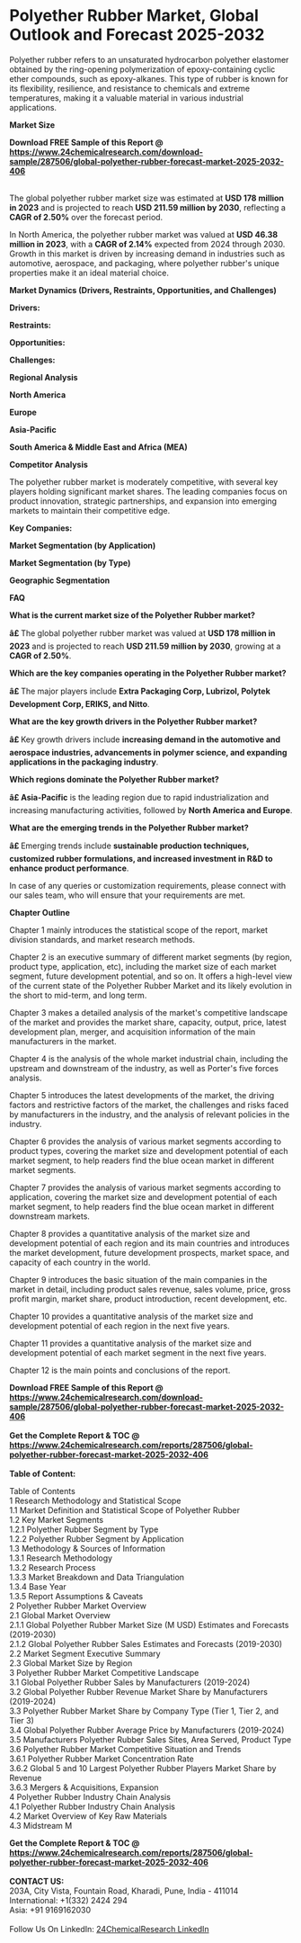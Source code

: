<h1>Polyether Rubber Market, Global Outlook and Forecast 2025-2032</h1><p>Polyether rubber refers to an unsaturated hydrocarbon polyether elastomer obtained by the ring-opening polymerization of epoxy-containing cyclic ether compounds, such as epoxy-alkanes. This type of rubber is known for its flexibility, resilience, and resistance to chemicals and extreme temperatures, making it a valuable material in various industrial applications.</p><p>
<strong>Market Size</strong></p><p>
</p><div><b>Download FREE Sample of this Report @ 
            <a href="https://www.24chemicalresearch.com/download-sample/287506/global-polyether-rubber-forecast-market-2025-2032-406">
            https://www.24chemicalresearch.com/download-sample/287506/global-polyether-rubber-forecast-market-2025-2032-406</a></b></div><br><p>The global polyether rubber market size was estimated at <strong>USD 178 million in 2023</strong> and is projected to reach <strong>USD 211.59 million by 2030</strong>, reflecting a <strong>CAGR of 2.50%</strong> over the forecast period.</p><p>
</p><p>In North America, the polyether rubber market was valued at <strong>USD 46.38 million in 2023</strong>, with a <strong>CAGR of 2.14%</strong> expected from 2024 through 2030. Growth in this market is driven by increasing demand in industries such as automotive, aerospace, and packaging, where polyether rubber's unique properties make it an ideal material choice.</p><p>
<strong>Market Dynamics (Drivers, Restraints, Opportunities, and Challenges)</strong></p><p>
<strong>Drivers:</strong></p><p>
</p><p>
<strong>Restraints:</strong></p><p>
</p><p>
<strong>Opportunities:</strong></p><p>
</p><p>
<strong>Challenges:</strong></p><p>
</p><p>
<strong>Regional Analysis</strong></p><p>
<strong>North America</strong></p><p>
</p><p>
<strong>Europe</strong></p><p>
</p><p>
<strong>Asia-Pacific</strong></p><p>
</p><p>
<strong>South America &amp; Middle East and Africa (MEA)</strong></p><p>
</p><p>
<strong>Competitor Analysis</strong></p><p>
</p><p>The polyether rubber market is moderately competitive, with several key players holding significant market shares. The leading companies focus on product innovation, strategic partnerships, and expansion into emerging markets to maintain their competitive edge.</p><p>
<strong>Key Companies:</strong></p><p>
</p><p>
<strong>Market Segmentation (by Application)</strong></p><p>
</p><p>
<strong>Market Segmentation (by Type)</strong></p><p>
</p><p>
<strong>Geographic Segmentation</strong></p><p>
</p><p>
<strong>FAQ </strong></p><p>
<strong>What is the current market size of the Polyether Rubber market?</strong></p><p>
</p><p><strong>â£ </strong>The global polyether rubber market was valued at <strong>USD 178 million in 2023</strong> and is projected to reach <strong>USD 211.59 million by 2030</strong>, growing at a <strong>CAGR of 2.50%</strong>.</p><p>
<strong>Which are the key companies operating in the Polyether Rubber market?</strong></p><p>
</p><p><strong>â£ </strong>The major players include <strong>Extra Packaging Corp, Lubrizol, Polytek Development Corp, ERIKS, and Nitto</strong>.</p><p>
<strong>What are the key growth drivers in the Polyether Rubber market?</strong></p><p>
</p><p><strong>â£ </strong>Key growth drivers include <strong>increasing demand in the automotive and aerospace industries, advancements in polymer science, and expanding applications in the packaging industry</strong>.</p><p>
<strong>Which regions dominate the Polyether Rubber market?</strong></p><p>
</p><p><strong>â£ Asia-Pacific</strong> is the leading region due to rapid industrialization and increasing manufacturing activities, followed by <strong>North America and Europe</strong>.</p><p>
<strong>What are the emerging trends in the Polyether Rubber market?</strong></p><p>
</p><p><strong>â£ </strong>Emerging trends include <strong>sustainable production techniques, customized rubber formulations, and increased investment in R&amp;D to enhance product performance</strong>.</p><p>
</p><p>
</p><p>
In case of any queries or customization requirements, please connect with our sales team, who will ensure that your requirements are met.</p><p>
<strong>Chapter Outline</strong></p><p>
Chapter 1 mainly introduces the statistical scope of the report, market division standards, and market research methods.</p><p>
Chapter 2 is an executive summary of different market segments (by region, product type, application, etc), including the market size of each market segment, future development potential, and so on. It offers a high-level view of the current state of the Polyether Rubber Market and its likely evolution in the short to mid-term, and long term.</p><p>
Chapter 3 makes a detailed analysis of the market's competitive landscape of the market and provides the market share, capacity, output, price, latest development plan, merger, and acquisition information of the main manufacturers in the market.</p><p>
Chapter 4 is the analysis of the whole market industrial chain, including the upstream and downstream of the industry, as well as Porter's five forces analysis.</p><p>
Chapter 5 introduces the latest developments of the market, the driving factors and restrictive factors of the market, the challenges and risks faced by manufacturers in the industry, and the analysis of relevant policies in the industry.</p><p>
Chapter 6 provides the analysis of various market segments according to product types, covering the market size and development potential of each market segment, to help readers find the blue ocean market in different market segments.</p><p>
Chapter 7 provides the analysis of various market segments according to application, covering the market size and development potential of each market segment, to help readers find the blue ocean market in different downstream markets.</p><p>
Chapter 8 provides a quantitative analysis of the market size and development potential of each region and its main countries and introduces the market development, future development prospects, market space, and capacity of each country in the world.</p><p>
Chapter 9 introduces the basic situation of the main companies in the market in detail, including product sales revenue, sales volume, price, gross profit margin, market share, product introduction, recent development, etc.</p><p>
Chapter 10 provides a quantitative analysis of the market size and development potential of each region in the next five years.</p><p>
Chapter 11 provides a quantitative analysis of the market size and development potential of each market segment in the next five years.</p><p>
Chapter 12 is the main points and conclusions of the report.</p><div><b>Download FREE Sample of this Report @ 
            <a href="https://www.24chemicalresearch.com/download-sample/287506/global-polyether-rubber-forecast-market-2025-2032-406">
            https://www.24chemicalresearch.com/download-sample/287506/global-polyether-rubber-forecast-market-2025-2032-406</a></b></div><br><div><b>Get the Complete Report & TOC @ 
            <a href="https://www.24chemicalresearch.com/reports/287506/global-polyether-rubber-forecast-market-2025-2032-406">
            https://www.24chemicalresearch.com/reports/287506/global-polyether-rubber-forecast-market-2025-2032-406</a></b></div><br>
            <b>Table of Content:</b><p>Table of Contents<br />
1 Research Methodology and Statistical Scope<br />
1.1 Market Definition and Statistical Scope of Polyether Rubber<br />
1.2 Key Market Segments<br />
1.2.1 Polyether Rubber Segment by Type<br />
1.2.2 Polyether Rubber Segment by Application<br />
1.3 Methodology & Sources of Information<br />
1.3.1 Research Methodology<br />
1.3.2 Research Process<br />
1.3.3 Market Breakdown and Data Triangulation<br />
1.3.4 Base Year<br />
1.3.5 Report Assumptions & Caveats<br />
2 Polyether Rubber Market Overview<br />
2.1 Global Market Overview<br />
2.1.1 Global Polyether Rubber Market Size (M USD) Estimates and Forecasts (2019-2030)<br />
2.1.2 Global Polyether Rubber Sales Estimates and Forecasts (2019-2030)<br />
2.2 Market Segment Executive Summary<br />
2.3 Global Market Size by Region<br />
3 Polyether Rubber Market Competitive Landscape<br />
3.1 Global Polyether Rubber Sales by Manufacturers (2019-2024)<br />
3.2 Global Polyether Rubber Revenue Market Share by Manufacturers (2019-2024)<br />
3.3 Polyether Rubber Market Share by Company Type (Tier 1, Tier 2, and Tier 3)<br />
3.4 Global Polyether Rubber Average Price by Manufacturers (2019-2024)<br />
3.5 Manufacturers Polyether Rubber Sales Sites, Area Served, Product Type<br />
3.6 Polyether Rubber Market Competitive Situation and Trends<br />
3.6.1 Polyether Rubber Market Concentration Rate<br />
3.6.2 Global 5 and 10 Largest Polyether Rubber Players Market Share by Revenue<br />
3.6.3 Mergers & Acquisitions, Expansion<br />
4 Polyether Rubber Industry Chain Analysis<br />
4.1 Polyether Rubber Industry Chain Analysis<br />
4.2 Market Overview of Key Raw Materials<br />
4.3 Midstream M</p><div><b>Get the Complete Report & TOC @ 
            <a href="https://www.24chemicalresearch.com/reports/287506/global-polyether-rubber-forecast-market-2025-2032-406">
            https://www.24chemicalresearch.com/reports/287506/global-polyether-rubber-forecast-market-2025-2032-406</a></b></div><br><b>CONTACT US:</b><br>
            203A, City Vista, Fountain Road, Kharadi, Pune, India - 411014<br>
            International: +1(332) 2424 294<br>
            Asia: +91 9169162030 <br><br>
            Follow Us On LinkedIn: <a href="https://www.linkedin.com/company/24chemicalresearch/">24ChemicalResearch LinkedIn</a>